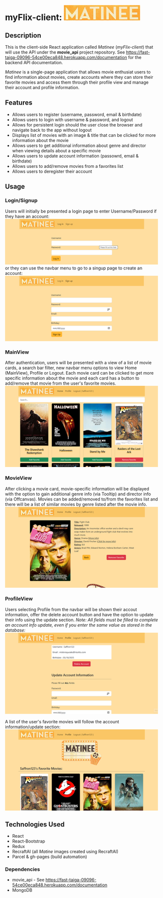 # myFlix-client: ![Matinee navigation bar brand logo](/src/img/matinee-logo2-navbar-sm.png)
## Description
This is the client-side React application called *Matinee* (*myFlix-client*) that will use the API under the **movie_api** project repository. 
See https://fast-taiga-09096-54ce00eca848.herokuapp.com/documentation for the backend API documentation. <br/>

*Matinee* is a single-page application that allows movie enthusiat users to find information about movies, create accounts where they can store their favorite movies and access them through their profile view and manage their account and profile information.
## Features
- Allows users to register (username, password, email & birthdate)
- Allows users to login with username & password, and logout
- Allows for persistent login should the user close the browser and navigate back to the app without logout
- Displays list of movies with an image & title that can be clicked for more information about the movie
- Allows users to get additional information about genre and director when viewing details about a specific movie
- Allows users to update account information (passowrd, email & birthdate)
- Allows users to add/remove movies from a favorites list
- Allows users to deregister their account
## Usage
### Login/Signup
Users will initially be presented a login page to enter Username/Password if they have an account: 
![Matinee login screen](/src/img/screenshot-LoginView.png)
or they can use the navbar menu to go to a singup page to create an account:
![Matinee signup screen](/src/img/screenshot-SignupView.png)

### MainView
After authentication, users will be presented with a view of a list of movie cards, a search bar filter, new navbar menu options to view Home (MainView), Profile or Logout. Each movie card can be clicked to get more specific information about the movie and each card has a button to add/remove that movie from the user's favorite movies.
![Matinee home screen](/src/img/screenshot-MainView.png)

### MovieView
After clicking a movie card, movie-specific information will be displayed with the option to gain additional genre info (via Tooltip) and director info (via Offcanvas). Movies can be added/removed to/from the favorites list and there will be a list of similar movies by genre listed after the movie info.
![Matinee movie info view](/src/img/screenshot-MovieView.png)

### ProfileView
Users selecting Profile from the navbar will be shown their accout information, offer the delete account button and have the option to update their info using the update section. *Note: All fields must be filled to complete an account info update, even if you enter the same value as stored in the database:*
![Matinee profile account info](/src/img/screenshot-ProfileView1.png)

A list of the user's favorite movies will follow the account information/update section:
![Matinee profile favorite movies](/src/img/screenshot-ProfileView2.png)
## Technologies Used
- React
- React-Bootstrap
- Redux
- RecraftAI (all *Matine* images created using RecraftAI)
- Parcel & gh-pages (build automation)
### Dependencies
- movie_api - See https://fast-taiga-09096-54ce00eca848.herokuapp.com/documentation
- MongoDB
